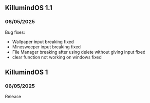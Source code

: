 ## KillumindOS 1.1
### 06/05/2025
Bug fixes:  
- Wallpaper input breaking fixed
- Minesweeper input breaking fixed
- File Manager breaking after using delete without giving input fixed
- clear function not working on windows fixed

## KillumindOS 1
### 06/05/2025
Release
